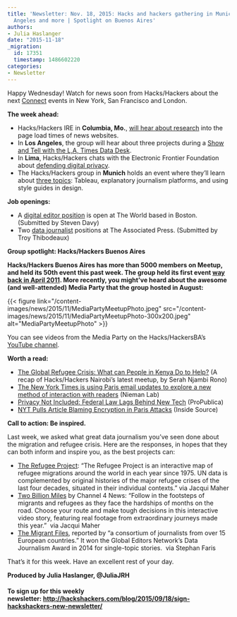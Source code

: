 ```yaml
---
title: 'Newsletter: Nov. 18, 2015: Hacks and hackers gathering in Munich, Lima, Los
  Angeles and more | Spotlight on Buenos Aires'
authors:
- Julia Haslanger
date: "2015-11-18"
_migration:
  id: 17351
  timestamp: 1486602220
categories:
- Newsletter
---
```


Happy Wednesday! Watch for news soon from Hacks/Hackers about the next [Connect][1] events in New York, San Francisco and London.

**The week ahead:**

  * Hacks/Hackers IRE in **Columbia, Mo.**, [will hear about research][2] into the page load times of news websites. 
  * In **Los Angeles**, the group will hear about three projects during a [Show and Tell with the L,A, Times Data Desk][3]. 
  * In **Lima**, Hacks/Hackers chats with the Electronic Frontier Foundation about [defending digital privacy][4]. 
  * The Hacks/Hackers group in **Munich** holds an event where they’ll learn about [three topics][5]: Tableau, explanatory journalism platforms, and using style guides in design.

**Job openings:**

  * A [digital editor position][6] is open at The World based in Boston. (Submitted by Steven Davy)
  * Two [data journalist][7] positions at The Associated Press. (Submitted by Troy Thibodeaux)

**Group spotlight: Hacks/Hackers Buenos Aires**

**Hacks/Hackers Buenos Aires has more than 5000 members on Meetup, and held its 50th event this past week. The group held its first event [way back in April 2011][8]. More recently, you might’ve heard about the awesome (and well-attended) Media Party that the group hosted in August:**

{{< figure link="/content-images/news/2015/11/MediaPartyMeetupPhoto.jpeg" src="/content-images/news/2015/11/MediaPartyMeetupPhoto-300x200.jpeg" alt="MediaPartyMeetupPhoto" >}}

You can see videos from the Media Party on the Hacks/HackersBA’s [YouTube channel][9].

**Worth a read:**

  * [The Global Refugee Crisis: What can People in Kenya Do to Help?][10] (A recap of Hacks/Hackers Nairobi’s latest meetup, by Serah Njambi Rono)
  * [The New York Times is using Paris email updates to explore a new method of interaction with readers][11] (Nieman Lab) 
  * [Privacy Not Included: Federal Law Lags Behind New Tech][12] (ProPublica)
  * [NYT Pulls Article Blaming Encryption in Paris Attacks][13] (Inside Source)

**Call to action: Be inspired.**

Last week, we asked what great data journalism you’ve seen done about the migration and refugee crisis. Here are the responses, in hopes that they can both inform and inspire you, as the best projects can:

  * [The Refugee Project][14]: &#8220;The Refugee Project is an interactive map of refugee migrations around the world in each year since 1975. UN data is complemented by original histories of the major refugee crises of the last four decades, situated in their individual contexts.&#8221; via Jacqui Maher
  * [Two Billion Miles][15] by Channel 4 News: &#8220;Follow in the footsteps of migrants and refugees as they face the hardships of months on the road. Choose your route and make tough decisions in this interactive video story, featuring real footage from extraordinary journeys made this year.&#8221;  via Jacqui Maher
  * [The Migrant Files][16], reported by “a consortium of journalists from over 15 European countries.” It won the Global Editors Network’s Data Journalism Award in 2014 for single-topic stories.  via Stephan Faris

That’s it for this week. Have an excellent rest of your day. 

**Produced by Julia Haslanger, @JuliaJRH**

#### **To sign up for this weekly newsletter: <http://hackshackers.com/blog/2015/09/18/sign-hackshackers-new-newsletter/>**

 [1]: http://connect.hackshackers.com/
 [2]: https://twitter.com/hackshackersIRE/status/666644906429931520
 [3]: http://www.meetup.com/HacksHackers-LA/events/226410015/
 [4]: http://www.meetup.com/Hacks-Hackers-Lima/events/226736199/
 [5]: http://www.meetup.com/Hacks-Hackers-Munchen/events/226340233/
 [6]: https://wgbh.secure.force.com/positiondetail?id=a0jF0000003IJ6xIAG
 [7]: http://chc.tbe.taleo.net/chc04/ats/careers/requisition.jsp?org=AP&cws=1&rid=4568
 [8]: http://www.meetup.com/HacksHackersBA/events/17233577/
 [9]: https://www.youtube.com/channel/UCk42F0FUHUCJ2V2H1rVMiyA/videos
 [10]: https://medium.com/hacks-hackers-africa/the-global-refugee-crisis-what-can-people-in-kenya-do-to-help-6ac12fe01063
 [11]: http://www.niemanlab.org/2015/11/the-new-york-times-is-using-paris-email-updates-to-explore-a-new-method-of-interaction-with-readers/
 [12]: http://www.propublica.org/article/privacy-not-included-federal-law-lags-behind-new-tech
 [13]: http://www.insidesources.com/new-york-times-article-blaming-encryption-paris-attacks/
 [14]: http://www.therefugeeproject.org/
 [15]: http://twobillionmiles.com/
 [16]: http://www.themigrantsfiles.com/
